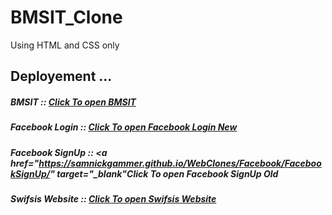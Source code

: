 # BMSIT_Clone
Using HTML and CSS only

## Deployement ...

##### BMSIT :: <a href="https://samnickgammer.github.io/WebClones/BMSIT/" target="_blank">Click To open BMSIT</a>
##### Facebook Login :: <a href="https://samnickgammer.github.io/WebClones/Facebook/FacebookLogin/" target="_blank">Click To open Facebook Login New</a>
##### Facebook SignUp :: <a href="https://samnickgammer.github.io/WebClones/Facebook/FacebookSignUp/" target="_blank"Click To open Facebook SignUp Old</a>
##### Swifsis Website :: <a href="https://samnickgammer.github.io/WebClones/SwifsisWebsite/" target="_blank">Click To open Swifsis Website</a>
